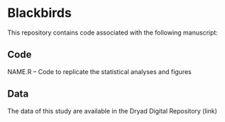 # Blackbirds

This repository contains code associated with the following manuscript: 

## Code


NAME.R – Code to replicate the statistical analyses and figures 

## Data

The data of this study are available in the Dryad Digital Repository (link)
